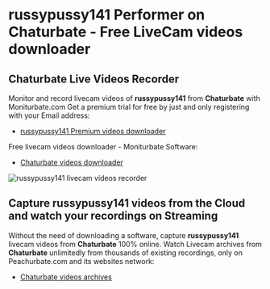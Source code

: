 # russypussy141 Performer on Chaturbate - Free LiveCam videos downloader

## Chaturbate Live Videos Recorder

Monitor and record livecam videos of **russypussy141** from **Chaturbate** with Moniturbate.com
Get a premium trial for free by just and only registering with your Email address:
* [russypussy141 Premium videos downloader](https://moniturbate.com/request-demo-licence-key.html)

Free livecam videos downloader - Moniturbate Software:
* [Chaturbate videos downloader](https://moniturbate.com/moniturbate-download-software.html)

![russypussy141 livecam videos recorder](https://peachurnet.com/templates/moniturbate-software.png)


## Capture russypussy141 videos from the Cloud and watch your recordings on Streaming

Without the need of downloading a software, capture **russypussy141** livecam videos from **Chaturbate** 100% online.
Watch Livecam archives from **Chaturbate** unlimitedly from thousands of existing recordings, only on Peachurbate.com and its websites network:
* [Chaturbate videos archives](https://peachurnet.com/)